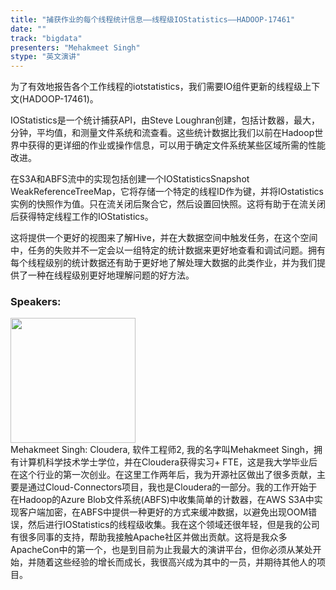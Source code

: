 ```yaml
---
title: "捕获作业的每个线程统计信息——线程级IOStatistics——HADOOP-17461"
date: "" 
track: "bigdata"
presenters: "Mehakmeet Singh"
stype: "英文演讲"
---
```

为了有效地报告各个工作线程的iotstatistics，我们需要IO组件更新的线程级上下文(HADOOP-17461)。

IOStatistics是一个统计捕获API，由Steve Loughran创建，包括计数器，最大，分钟，平均值，和测量文件系统和流查看。这些统计数据比我们以前在Hadoop世界中获得的更详细的作业或操作信息，可以用于确定文件系统某些区域所需的性能改进。

在S3A和ABFS流中的实现包括创建一个IOStatisticsSnapshot WeakReferenceTreeMap，它将存储一个特定的线程ID作为键，并将IOstatistics实例的快照作为值。只在流关闭后聚合它，然后设置回快照。这将有助于在流关闭后获得特定线程工作的IOStatistics。

这将提供一个更好的视图来了解Hive，并在大数据空间中触发任务，在这个空间中，任务的失败并不一定会以一组特定的统计数据来更好地查看和调试问题。拥有每个线程级别的统计数据还有助于更好地了解处理大数据的此类作业，并为我们提供了一种在线程级别更好地理解问题的好方法。
 ### Speakers: 
 <img src="images/speaker/1191.png" width="200" /><br>Mehakmeet Singh: Cloudera, 软件工程师2, 我的名字叫Mehakmeet Singh，拥有计算机科学技术学士学位，并在Cloudera获得实习+ FTE，这是我大学毕业后在这个行业的第一次创业。在这里工作两年后，我为开源社区做出了很多贡献，主要是通过Cloud-Connectors项目，我也是Cloudera的一部分。我的工作开始于在Hadoop的Azure Blob文件系统(ABFS)中收集简单的计数器，在AWS S3A中实现客户端加密，在ABFS中提供一种更好的方式来缓冲数据，以避免出现OOM错误，然后进行IOStatistics的线程级收集。我在这个领域还很年轻，但是我的公司有很多同事的支持，帮助我接触Apache社区并做出贡献。这将是我众多ApacheCon中的第一个，也是到目前为止我最大的演讲平台，但你必须从某处开始，并随着这些经验的增长而成长，我很高兴成为其中的一员，并期待其他人的项目。

 